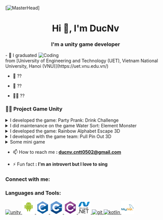 [![MasterHead](https://1.bp.blogspot.com/-7A4WynwLsM...)]
<h1 align="center">Hi 👋, I'm DucNv</h1>
<h3 align="center">I'm a unity game developer</h3>
<img align="right" alt="Coding" width="400" src="https://img.etimg.com/thumb/msid-84146083,width-1015,height-761,imgsize-638053,resizemode-8,quality-100/prime/technology-and-startups/booting-up-developer-economy-how-tech-startups-are-helping-coders-build-and-test-software-faster.jpg">
- 🔭 I graduated from [University of Engineering and Technology (UET),  Vietnam National University, Hanoi (VNU)](https://uet.vnu.edu.vn/)

- 👯 ??

- 🤝 ??

- 👨‍💻 ??
### 👨‍💻 Project Game Unity
<details><summary>I developed the game: Party Prank: Drink Challenge</summary>

- Android [Link Google Store](https://play.google.com/store/apps/details?id=com.Gamee.PartyPrankChallenge&hl=en)
- Ios [Link Apple Store](https://apps.apple.com/app/id1631497447?fbclid=IwAR1Z3z22adVeAOLo11Ls9eQrJdpJ1DgY1KaRZnCf_npnKtRRtgs4Pk6JzJI)

</details>
<details><summary>I did maintenance on the game Water Sort: Element Monster</summary>

- Android [Link Google Store](https://play.google.com/store/apps/details?id=com.gamee.elementsort&hl=en)

</details>
<details><summary>I developed the game: Rainbow Alphabet Escape 3D</summary>

- Android [Link Google Store](https://play.google.com/store/apps/details?id=com.gamee.blue.monster.rainbow.escape&hl=en)

</details>
<details><summary>I developed with the game team: Pull Pin Out 3D</summary>

- Android [Link Google Store](https://play.google.com/store/apps/details?id=com.gamee.pull.pin.puzzle&hl=en)
- Ios [Link Apple Store](https://apps.apple.com/us/app/pull-pin-out-3d/id6443933564)

</details>
<details><summary>Some mini game</summary>

- Source code [Link gitHub](https://github.com/ducnv52)

</details>

- 📫 How to reach me **: ducnv.cntt0502@gmail.com**

- ⚡ Fun fact **: I'm an introvert but I love to sing**

<h3 align="left">Connect with me:</h3>
<p align="left">
</p>

<h3 align="left">Languages and Tools:</h3>
<p align="left"><a href="https://unity.com/" target="_blank" rel="noreferrer"> <img src="https://www.vectorlogo.zone/logos/unity3d/unity3d-icon.svg" alt="unity" width="40" height="40"/> </a> <a href="https://developer.android.com" target="_blank" rel="noreferrer"> <img src="https://raw.githubusercontent.com/devicons/devicon/master/icons/android/android-original-wordmark.svg" alt="android" width="40" height="40"/> </a> <a href="https://www.cprogramming.com/" target="_blank" rel="noreferrer"> <img src="https://raw.githubusercontent.com/devicons/devicon/master/icons/c/c-original.svg" alt="c" width="40" height="40"/> </a> <a href="https://www.w3schools.com/cpp/" target="_blank" rel="noreferrer"> <img src="https://raw.githubusercontent.com/devicons/devicon/master/icons/cplusplus/cplusplus-original.svg" alt="cplusplus" width="40" height="40"/> </a> <a href="https://www.w3schools.com/cs/" target="_blank" rel="noreferrer"> <img src="https://raw.githubusercontent.com/devicons/devicon/master/icons/csharp/csharp-original.svg" alt="csharp" width="40" height="40"/> </a> <a href="https://dotnet.microsoft.com/" target="_blank" rel="noreferrer"> <img src="https://raw.githubusercontent.com/devicons/devicon/master/icons/dot-net/dot-net-original-wordmark.svg" alt="dotnet" width="40" height="40"/> </a> <a href="https://git-scm.com/" target="_blank" rel="noreferrer"> <img src="https://www.vectorlogo.zone/logos/git-scm/git-scm-icon.svg" alt="git" width="40" height="40"/> </a> <a href="https://kotlinlang.org" target="_blank" rel="noreferrer"> <img src="https://www.vectorlogo.zone/logos/kotlinlang/kotlinlang-icon.svg" alt="kotlin" width="40" height="40"/> </a> <a href="https://www.mysql.com/" target="_blank" rel="noreferrer"> <img src="https://raw.githubusercontent.com/devicons/devicon/master/icons/mysql/mysql-original-wordmark.svg" alt="mysql" width="40" height="40"/> </a> </p>
